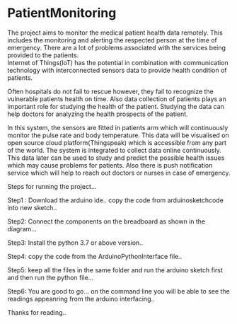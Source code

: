 # PatientMonitoring
The project aims to monitor the medical patient health data remotely. This includes the monitoring and alerting the respected person at the time of emergency.
There are a lot of problems associated with the services being provided to the patients.  
Internet of Things(IoT) has the potential in combination with communication technology with interconnected sensors data to provide health condition of patients.

Often hospitals do not fail to rescue however, they fail to recognize the vulnerable patients health on time. 
Also data collection of patients plays an important role for studying the health of the patient. 
Studying the data can help doctors for analyzing the health prospects of the patient.

In this system, the sensors are fitted in patients arm which will continuously monitor the pulse rate and body temperature. 
This data will be visualised on open source cloud platform(Thingspeak) which is accessible from any part of the world.
The system is integrated to collect data online continuously. 
This data later can be used to study and predict the possible health issues which may cause problems for patients. 
Also there is push notification service which will help to reach out doctors or nurses in case of emergency.


Steps for running the project...

Step1 :  Download the arduino ide..
copy the code from arduinosketchcode into new sketch..


Step2: Connect the components on the breadboard as shown in the diagram...

Step3: Install the python 3.7 or above version..

Step4: copy the code from the ArduinoPythonInterface file..

Step5: keep all the files in the same folder and run the arduino sketch first and then run the python file...

Step6: You are good to go... on the command line you will be able to see the readings appeanring from the arduino interfacing..


Thanks for reading..
